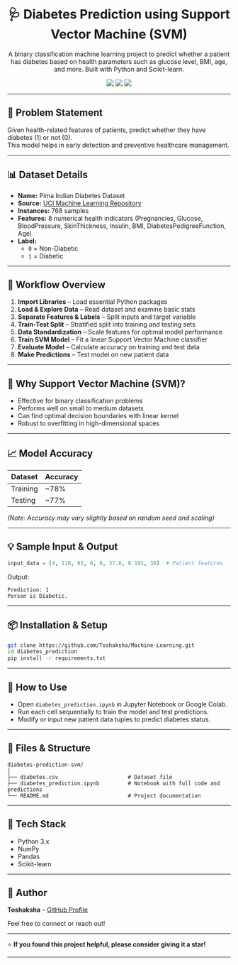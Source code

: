 
<h1 align="center">🩺 Diabetes Prediction using Support Vector Machine (SVM)</h1>

<p align="center">
A binary classification machine learning project to predict whether a patient has diabetes based on health parameters such as glucose level, BMI, age, and more. Built with Python and Scikit-learn.
</p>

<p align="center">
  <img src="https://img.shields.io/badge/Python-3.x-blue?logo=python" />
  <img src="https://img.shields.io/badge/Model-Support%20Vector%20Machine-brightgreen" />
  <img src="https://img.shields.io/badge/License-MIT-green.svg" />
</p>

---

## 🧠 Problem Statement

Given health-related features of patients, predict whether they have diabetes (1) or not (0).  
This model helps in early detection and preventive healthcare management.

---

## 📊 Dataset Details

- **Name:** Pima Indian Diabetes Dataset  
- **Source:** [UCI Machine Learning Repository](https://www.kaggle.com/uciml/pima-indians-diabetes-database)  
- **Instances:** 768 samples  
- **Features:** 8 numerical health indicators (Pregnancies, Glucose, BloodPressure, SkinThickness, Insulin, BMI, DiabetesPedigreeFunction, Age)  
- **Label:**  
  - `0` = Non-Diabetic  
  - `1` = Diabetic  

---

## 🚀 Workflow Overview

1. **Import Libraries** – Load essential Python packages  
2. **Load & Explore Data** – Read dataset and examine basic stats  
3. **Separate Features & Labels** – Split inputs and target variable  
4. **Train-Test Split** – Stratified split into training and testing sets  
5. **Data Standardization** – Scale features for optimal model performance  
6. **Train SVM Model** – Fit a linear Support Vector Machine classifier  
7. **Evaluate Model** – Calculate accuracy on training and test data  
8. **Make Predictions** – Test model on new patient data  

---

## 🧪 Why Support Vector Machine (SVM)?

- Effective for binary classification problems  
- Performs well on small to medium datasets  
- Can find optimal decision boundaries with linear kernel  
- Robust to overfitting in high-dimensional spaces  

---

## 📈 Model Accuracy

| Dataset   | Accuracy |
|-----------|----------|
| Training  | ~78%     |
| Testing   | ~77%     |

_(Note: Accuracy may vary slightly based on random seed and scaling)_

---

## 💡 Sample Input & Output

```python
input_data = (4, 110, 92, 0, 0, 37.6, 0.191, 30)  # Patient features
````

Output:

```
Prediction: 1
Person is Diabetic.
```

---

## 📦 Installation & Setup

```bash
git clone https://github.com/Toshaksha/Machine-Learning.git
cd diabetes_prediction
pip install -r requirements.txt
```

---

## 📝 How to Use

* Open `diabetes_prediction.ipynb` in Jupyter Notebook or Google Colab.
* Run each cell sequentially to train the model and test predictions.
* Modify or input new patient data tuples to predict diabetes status.

---

## 📂 Files & Structure

```
diabetes-prediction-svm/
│
├── diabetes.csv                      # Dataset file
├── diabetes_prediction.ipynb         # Notebook with full code and predictions
└── README.md                         # Project documentation
```

---

## 🧰 Tech Stack

* Python 3.x
* NumPy
* Pandas
* Scikit-learn

---

## 👤 Author

**Toshaksha** – [GitHub Profile](https://github.com/Toshaksha)

Feel free to connect or reach out!

---

⭐ **If you found this project helpful, please consider giving it a star!**

---
